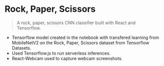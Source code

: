 # Rock, Paper, Scissors

>A rock, paper, scissors CNN classifier built with React and Tensorflow.

- Tensorflow model created in the notebook with transfered learning from MobileNetV2 on the Rock, Paper, Scissors dataset from Tensorflow Datasets.
- Used Tensorflow.js to run serverless inferences.
- React-Webcam used to capture webcam screenshots.



